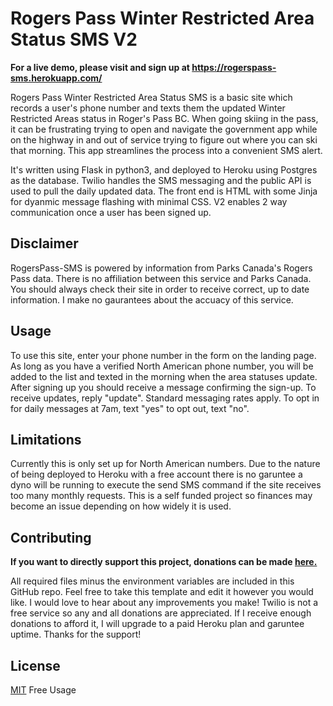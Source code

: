 # Rogers Pass Winter Restricted Area Status SMS V2
**For a live demo, please visit and sign up at https://rogerspass-sms.herokuapp.com/**

Rogers Pass Winter Restricted Area Status SMS is a basic site which records a user's phone number and texts them the updated Winter Restricted Areas status in Roger's Pass BC. When going skiing in the pass, it can be frustrating trying to open and navigate the government app while on the highway in and out of service trying to figure out where you can ski that morning. This app streamlines the process into a convenient SMS alert.

It's written using Flask in python3, and deployed to Heroku using Postgres as the database. Twilio handles the SMS messaging and the public API is used to pull the daily updated data. The front end is HTML with some Jinja for dyanmic message flashing with minimal CSS. V2 enables 2 way communication once a user has been signed up.

## Disclaimer
RogersPass-SMS is powered by information from Parks Canada's Rogers Pass data. There is no affiliation between this service and Parks Canada. You should always check their site in order to receive correct, up to date information. I make no gaurantees about the accuacy of this service.

## Usage

To use this site, enter your phone number in the form on the landing page. As long as you have a verified North American phone number, you will be added to the list and texted in the morning when the area statuses update. After signing up you should receive a message confirming the sign-up. To receive updates, reply "update". Standard messaging rates apply. To opt in for daily messages at 7am, text "yes" to opt out, text "no".

## Limitations

Currently this is only set up for North American numbers. Due to the nature of being deployed to Heroku with a free account there is no garuntee a dyno will be running to execute the send SMS command if the site receives too many monthly requests. This is a self funded project so finances may become an issue depending on how widely it is used.

## Contributing

**If you want to directly support this project, donations can be made [here.](https://www.paypal.com/paypalme/willzittlau)**

All required files minus the environment variables are included in this GitHub repo. Feel free to take this template and edit it however you would like. I would love to hear about any improvements you make! Twilio is not a free service so any and all donations are appreciated. If I receive enough donations to afford it, I will upgrade to a paid Heroku plan and garuntee uptime. Thanks for the support!

## License
[MIT](https://choosealicense.com/licenses/mit/) Free Usage
